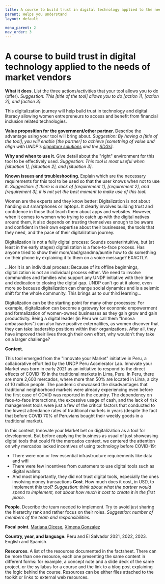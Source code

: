```yaml
---
title: A course to build trust in digital technology applied to the needs of market vendors
parent: Helps you understand
layout: default

menu_parent: 2
nav_order: 3
---
```



# A course to build trust in digital technology applied to the needs of market vendors


**What it does.** List the three actions/activities that your tool allows you to do (offer). _Suggestion: This [title of the tool] allows you to do [action 1], [action 2], and [action 3]._

This digitalization journey will help build trust in technology and digital literacy allowing women entrepreneurs to access and benefit from financial inclusion related technologies.

**Value proposition for the government/other partner.** Describe the advantage using your tool will bring about. _Suggestion: By having a [title of the tool], you will enable [the partner] to achieve [something of value and align with UNDP's_ [_signature solutions_](https://www.undp.org/sites/g/files/zskgke326/files/migration/gh/ec896cafde73c2a1c1c2f66c3c3b9312b3ef19593e8ad50ccd0cb8ae621c7303.pdf) _and the_ [_SDGs_](https://sdgs.un.org/goals)_]_.

**Why and when to use it**. Give detail about the "right" environment for this tool to be effectively used. _Suggestion: This tool is most useful when [situation 1], [situation 2], and [situation 3]_.

**Known issues and troubleshooting**. Explain which are the necessary requirements for this tool to be used so that the user knows when not to use it. _Suggestion: If there is a lack of [requirement 1], [requirement 2], and [requirement 3], it is not yet the best moment to make use of this tool._

Women are the experts and they know better: Digitalization is not about handing out smartphones or laptops. It clearly involves building trust and confidence in those that teach them about apps and websites. However, when it comes to women who trying to catch up with the digital natives around them, it also depends on trusting themselves enough to be aware and confident in their own expertise about their businesses, the tools that they need, and the pace of their digitalization journey.

Digitalization is not a fully digital process: Sounds counterintuitive, but (at least in the early stages) digitalization is a face-to-face process. Has anyone tried to show their mom/dad/grandma/auntie how to do something on their phone by explaining it to them on a voice message? EXACTLY.

...Nor it is an individual process: Because of its offline beginnings, digitalization is not an individual process either. We need to involve communities and families who support any UNDP initiative with their time and dedication to closing the digital gap. UNDP can't go at it alone, even more so because digitalization can change social dynamics and is a seismic shift for the whole community. This brings us to our third learning...

Digitalization can be the starting point for many other processes: For example, digitalization can become a gateway for economic empowerment and formalization of women-owned businesses as they gain grow and gain productivity. Being a digital leader (in Peru we call them "Innova ambassadors") can also have positive externalities, as women discover that they can take leadership positions within their organizations. After all, they have improved their lives through their own effort, why wouldn't they take on a larger challenge?

**Context**.

This tool emerged from the "Innovate your Market" initiative in Peru, a collaborative effort led by the UNDP Peru Accelerator Lab. Innovate your Market was born in early 2021 as an initiative to respond to the direct effects of COVID-19 in the traditional markets in Lima, Peru. In Peru, there are more 2,600 mercados, where more than 50% are located in Lima, a city of 10 million people. The pandemic showcased the disadvantages that traditional neighborhood markets were already experiencing even before the first case of COVID was reported in the country. The dependency on face-to-face interactions, the excessive usage of cash, and the lack of risk management tools were just a few of the critical factors that conducted to the lowest attendance rates of traditional markets in years (despite the fact that before COVID 70% of Peruvians bought their weekly goods in a traditional market).

In this context, Innovate your Market bet on digitalization as a tool for development. But before applying the business as usual of just showcasing digital tools that could fit the mercados context, we centered the attention on why mercados lacked incentives of using technology before COVID-19:

- There were non or few essential infrastructure requirements like data and wifi
- There were few incentives from customers to use digital tools such as digital wallets
- And most importantly, they did not trust digital tools, especially the ones involving money transactions **Cost**. How much does it cost, in USD, to implement this tool? _Suggestion: think about what the partner would spend to implement, not about how much it cost to create it in the first place_.

**People**. Describe the team needed to implement. Try to avoid just sharing the hierarchy rank and rather focus on their roles. _Suggestion: number of members of the team and responsibilities._

**Focal point**. [Mariana Olcese](/Financial-inclusion-toolkit/contributors/Mariana-Olcese.html),  [Ximena Gonzalez](/Financial-inclusion-toolkit/contributors/Ximena-Gonzalez.html)

**Country, year, and language**. Peru and El Salvador 2021, 2022, 2023. English and Spanish.

**Resources**. A list of the resources documented in the factsheet. There can be more than one resource, each one presenting the same content in different forms: for example, a concept note and a slide deck of the same project, or the syllabus for a course and the link to a blog post explaining the logic behind the course. Resources can be either files attached to the toolkit or links to external web resources.
